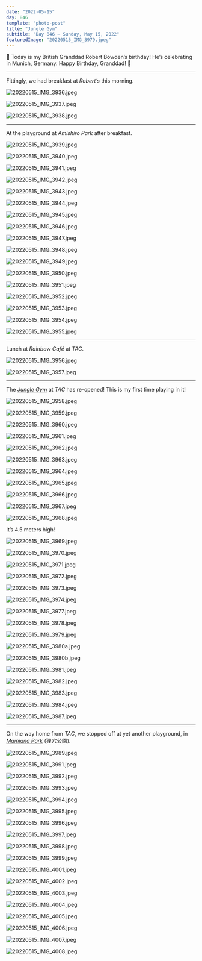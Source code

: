 ```yaml
---
date: "2022-05-15"
day: 846
template: "photo-post"
title: "Jungle Gym"
subtitle: "Day 846 – Sunday, May 15, 2022"
featuredImage: "20220515_IMG_3979.jpeg"
---
```


🎂 Today is my British Granddad Robert Bowden’s birthday! He’s celebrating in Munich, Germany. Happy Birthday, Granddad! 🥳

<hr />

Fittingly, we had breakfast at _Robert’s_ this morning.

![20220515_IMG_3936.jpeg](20220515_IMG_3936.jpeg)

![20220515_IMG_3937.jpeg](20220515_IMG_3937.jpeg)

![20220515_IMG_3938.jpeg](20220515_IMG_3938.jpeg)

---

At the playground at _Amishiro Park_ after breakfast.

![20220515_IMG_3939.jpeg](20220515_IMG_3939.jpeg)

![20220515_IMG_3940.jpeg](20220515_IMG_3940.jpeg)

![20220515_IMG_3941.jpeg](20220515_IMG_3941.jpeg)

![20220515_IMG_3942.jpeg](20220515_IMG_3942.jpeg)

![20220515_IMG_3943.jpeg](20220515_IMG_3943.jpeg)

![20220515_IMG_3944.jpeg](20220515_IMG_3944.jpeg)

![20220515_IMG_3945.jpeg](20220515_IMG_3945.jpeg)

![20220515_IMG_3946.jpeg](20220515_IMG_3946.jpeg)

![20220515_IMG_3947.jpeg](20220515_IMG_3947.jpeg)

![20220515_IMG_3948.jpeg](20220515_IMG_3948.jpeg)

![20220515_IMG_3949.jpeg](20220515_IMG_3949.jpeg)

![20220515_IMG_3950.jpeg](20220515_IMG_3950.jpeg)

![20220515_IMG_3951.jpeg](20220515_IMG_3951.jpeg)

![20220515_IMG_3952.jpeg](20220515_IMG_3952.jpeg)

![20220515_IMG_3953.jpeg](20220515_IMG_3953.jpeg)

![20220515_IMG_3954.jpeg](20220515_IMG_3954.jpeg)

![20220515_IMG_3955.jpeg](20220515_IMG_3955.jpeg)

---

Lunch at _Rainbow Café_ at _TAC_.

![20220515_IMG_3956.jpeg](20220515_IMG_3956.jpeg)

![20220515_IMG_3957.jpeg](20220515_IMG_3957.jpeg)

---

The _<a href="https://www.tokyoamericanclub.org/index.php/en/venues">Jungle Gym</a>_ at _TAC_ has re-opened! This is my first time playing in it!

![20220515_IMG_3958.jpeg](20220515_IMG_3958.jpeg)

![20220515_IMG_3959.jpeg](20220515_IMG_3959.jpeg)

![20220515_IMG_3960.jpeg](20220515_IMG_3960.jpeg)

![20220515_IMG_3961.jpeg](20220515_IMG_3961.jpeg)

![20220515_IMG_3962.jpeg](20220515_IMG_3962.jpeg)

![20220515_IMG_3963.jpeg](20220515_IMG_3963.jpeg)

![20220515_IMG_3964.jpeg](20220515_IMG_3964.jpeg)

![20220515_IMG_3965.jpeg](20220515_IMG_3965.jpeg)

![20220515_IMG_3966.jpeg](20220515_IMG_3966.jpeg)

![20220515_IMG_3967.jpeg](20220515_IMG_3967.jpeg)

![20220515_IMG_3968.jpeg](20220515_IMG_3968.jpeg)

It’s 4.5 meters high!

![20220515_IMG_3969.jpeg](20220515_IMG_3969.jpeg)

![20220515_IMG_3970.jpeg](20220515_IMG_3970.jpeg)

![20220515_IMG_3971.jpeg](20220515_IMG_3971.jpeg)

![20220515_IMG_3972.jpeg](20220515_IMG_3972.jpeg)

![20220515_IMG_3973.jpeg](20220515_IMG_3973.jpeg)

![20220515_IMG_3974.jpeg](20220515_IMG_3974.jpeg)

![20220515_IMG_3977.jpeg](20220515_IMG_3977.jpeg)

![20220515_IMG_3978.jpeg](20220515_IMG_3978.jpeg)

![20220515_IMG_3979.jpeg](20220515_IMG_3979.jpeg)

![20220515_IMG_3980a.jpeg](20220515_IMG_3980a.jpeg)

![20220515_IMG_3980b.jpeg](20220515_IMG_3980b.jpeg)

![20220515_IMG_3981.jpeg](20220515_IMG_3981.jpeg)

![20220515_IMG_3982.jpeg](20220515_IMG_3982.jpeg)

![20220515_IMG_3983.jpeg](20220515_IMG_3983.jpeg)

![20220515_IMG_3984.jpeg](20220515_IMG_3984.jpeg)

![20220515_IMG_3987.jpeg](20220515_IMG_3987.jpeg)

---

On the way home from _TAC_, we stopped off at yet another playground, in _<a href="https://goo.gl/maps/MxFE3uv27KQZJtNn8">Mamiana Park</a>_ (狸穴公園).

![20220515_IMG_3989.jpeg](20220515_IMG_3989.jpeg)

![20220515_IMG_3991.jpeg](20220515_IMG_3991.jpeg)

![20220515_IMG_3992.jpeg](20220515_IMG_3992.jpeg)

![20220515_IMG_3993.jpeg](20220515_IMG_3993.jpeg)

![20220515_IMG_3994.jpeg](20220515_IMG_3994.jpeg)

![20220515_IMG_3995.jpeg](20220515_IMG_3995.jpeg)

![20220515_IMG_3996.jpeg](20220515_IMG_3996.jpeg)

![20220515_IMG_3997.jpeg](20220515_IMG_3997.jpeg)

![20220515_IMG_3998.jpeg](20220515_IMG_3998.jpeg)

![20220515_IMG_3999.jpeg](20220515_IMG_3999.jpeg)

![20220515_IMG_4001.jpeg](20220515_IMG_4001.jpeg)

![20220515_IMG_4002.jpeg](20220515_IMG_4002.jpeg)

![20220515_IMG_4003.jpeg](20220515_IMG_4003.jpeg)

![20220515_IMG_4004.jpeg](20220515_IMG_4004.jpeg)

![20220515_IMG_4005.jpeg](20220515_IMG_4005.jpeg)

![20220515_IMG_4006.jpeg](20220515_IMG_4006.jpeg)

![20220515_IMG_4007.jpeg](20220515_IMG_4007.jpeg)

![20220515_IMG_4008.jpeg](20220515_IMG_4008.jpeg)
